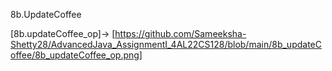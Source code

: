 8b.UpdateCoffee

[8b.updateCoffee_op]-> [https://github.com/Sameeksha-Shetty28/AdvancedJava_AssignmentI_4AL22CS128/blob/main/8b_updateCoffee/8b_updateCoffee_op.png]
